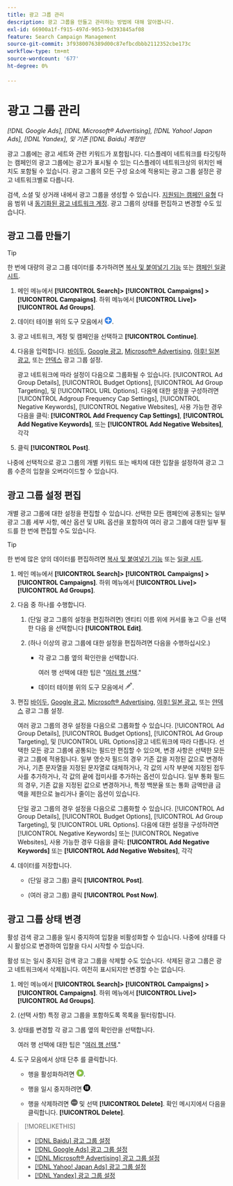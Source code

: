 ```yaml
---
title: 광고 그룹 관리
description: 광고 그룹을 만들고 관리하는 방법에 대해 알아봅니다.
exl-id: 66900a1f-f915-497d-9053-9d393845af08
feature: Search Campaign Management
source-git-commit: 3f9380076389d00c87efbcdbbb2112352cbe173c
workflow-type: tm+mt
source-wordcount: '677'
ht-degree: 0%

---
```


# 광고 그룹 관리

*[!DNL Google Ads], [!DNL Microsoft® Advertising], [!DNL Yahoo! Japan Ads], [!DNL Yandex], 및 기존 [!DNL Baidu] 계정만*

광고 그룹에는 광고 세트와 관련 키워드가 포함됩니다. 디스플레이 네트워크를 타깃팅하는 캠페인의 광고 그룹에는 광고가 표시될 수 있는 디스플레이 네트워크상의 위치인 배치도 포함될 수 있습니다. 광고 그룹의 모든 구성 요소에 적용되는 광고 그룹 설정은 광고 네트워크별로 다릅니다.

검색, 소셜 및 상거래 내에서 광고 그룹을 생성할 수 있습니다. [지원되는 캠페인 유형](/help/search-social-commerce/introduction/supported-inventory.md) 다음 범위 내 [동기화된 광고 네트워크 계정](/help/search-social-commerce/campaign-management/accounts/ad-network-account-about.md). 광고 그룹의 상태를 편집하고 변경할 수도 있습니다.

## 광고 그룹 만들기

>[!TIP]
>
>한 번에 대량의 광고 그룹 데이터를 추가하려면 [복사 및 붙여넣기 기능](/help/search-social-commerce/campaign-management/campaigns/copy-paste.md) 또는 [캠페인 일괄 시트](/help/search-social-commerce/campaign-management/bulksheets/bulksheet-about.md).

1. 메인 메뉴에서 **[!UICONTROL Search]> [!UICONTROL Campaigns] >[!UICONTROL Campaigns]**. 하위 메뉴에서 **[!UICONTROL Live]>[!UICONTROL Ad Groups]**.

1. 데이터 테이블 위의 도구 모음에서 ![만들기](/help/search-social-commerce/assets/add.png "만들기").

1. 광고 네트워크, 계정 및 캠페인을 선택하고 **[!UICONTROL Continue]**.

1. 다음을 입력합니다. [바이두](/help/search-social-commerce/campaign-management/campaigns/ad-group-settings-baidu.md), [Google 광고](/help/search-social-commerce/campaign-management/campaigns/ad-group-settings-google.md), [Microsoft® Advertising](/help/search-social-commerce/campaign-management/campaigns/ad-group-settings-microsoft.md), [야후! 일본 광고](/help/search-social-commerce/campaign-management/campaigns/ad-group-settings-yahoo-japan.md), 또는 [얀덱스](/help/search-social-commerce/campaign-management/campaigns/ad-group-settings-yandex.md) 광고 그룹 설정.

   광고 네트워크에 따라 설정이 다음으로 그룹화될 수 있습니다. [!UICONTROL Ad Group Details], [!UICONTROL Budget Options], [!UICONTROL Ad Group Targeting], 및 [!UICONTROL URL Options]. 다음에 대한 설정을 구성하려면 [!UICONTROL Adgroup Frequency Cap Settings], [!UICONTROL Negative Keywords], [!UICONTROL Negative Websites], 사용 가능한 경우 다음을 클릭: **[!UICONTROL Add Frequency Cap Settings]**, **[!UICONTROL Add Negative Keywords]**, 또는 **[!UICONTROL Add Negative Websites]**, 각각

1. 클릭 **[!UICONTROL Post]**.

나중에 선택적으로 광고 그룹의 개별 키워드 또는 배치에 대한 입찰을 설정하여 광고 그룹 수준의 입찰을 오버라이드할 수 있습니다.

## 광고 그룹 설정 편집

개별 광고 그룹에 대한 설정을 편집할 수 있습니다. 선택한 모든 캠페인에 공통되는 일부 광고 그룹 세부 사항, 예산 옵션 및 URL 옵션을 포함하여 여러 광고 그룹에 대한 일부 필드를 한 번에 편집할 수도 있습니다.

>[!TIP]
>
>한 번에 많은 양의 데이터를 편집하려면 [복사 및 붙여넣기 기능](/help/search-social-commerce/campaign-management/campaigns/copy-paste.md) 또는 [일괄 시트](/help/search-social-commerce/campaign-management/bulksheets/bulksheet-about.md).

1. 메인 메뉴에서 **[!UICONTROL Search]> [!UICONTROL Campaigns] >[!UICONTROL Campaigns]**. 하위 메뉴에서 **[!UICONTROL Live]>[!UICONTROL Ad Groups]**.

1. 다음 중 하나를 수행합니다.

   1. (단일 광고 그룹의 설정을 편집하려면) 엔티티 이름 위에 커서를 놓고 ![메뉴 아이콘](/help/search-social-commerce/assets/arrow-dropdown-menu.png "메뉴 아이콘")을 선택한 다음 을 선택합니다 **[!UICONTROL Edit]**.

   1. (하나 이상의 광고 그룹에 대한 설정을 편집하려면 다음을 수행하십시오.)

      * 각 광고 그룹 옆의 확인란을 선택합니다.

        여러 행 선택에 대한 팁은 &quot;[여러 행 선택](/help/search-social-commerce/common-tasks/navigation-editing-selection/multiple-rows-select.md).&quot;

      * 데이터 테이블 위의 도구 모음에서 ![편집](/help/search-social-commerce/assets/edit.png "편집").

1. 편집 [바이두](/help/search-social-commerce/campaign-management/campaigns/ad-group-settings-baidu.md), [Google 광고](/help/search-social-commerce/campaign-management/campaigns/ad-group-settings-google.md), [Microsoft® Advertising](/help/search-social-commerce/campaign-management/campaigns/ad-group-settings-microsoft.md), [야후! 일본 광고](/help/search-social-commerce/campaign-management/campaigns/ad-group-settings-yahoo-japan.md), 또는 [얀덱스](/help/search-social-commerce/campaign-management/campaigns/ad-group-settings-yandex.md) 광고 그룹 설정.

   여러 광고 그룹의 경우 설정을 다음으로 그룹화할 수 있습니다. [!UICONTROL Ad Group Details], [!UICONTROL Budget Options], [!UICONTROL Ad Group Targeting], 및 [!UICONTROL URL Options]광고 네트워크에 따라 다릅니다. 선택한 모든 광고 그룹에 공통되는 필드만 편집할 수 있으며, 변경 사항은 선택한 모든 광고 그룹에 적용됩니다. 일부 영숫자 필드의 경우 기존 값을 지정된 값으로 변경하거나, 기존 문자열을 지정된 문자열로 대체하거나, 각 값의 시작 부분에 지정된 접두사를 추가하거나, 각 값의 끝에 접미사를 추가하는 옵션이 있습니다. 일부 통화 필드의 경우, 기존 값을 지정된 값으로 변경하거나, 특정 백분율 또는 통화 금액만큼 금액을 제한으로 늘리거나 줄이는 옵션이 있습니다.

   단일 광고 그룹의 경우 설정을 다음으로 그룹화할 수 있습니다. [!UICONTROL Ad Group Details], [!UICONTROL Budget Options], [!UICONTROL Ad Group Targeting], 및 [!UICONTROL URL Options]. 다음에 대한 설정을 구성하려면 [!UICONTROL Negative Keywords] 또는 [!UICONTROL Negative Websites], 사용 가능한 경우 다음을 클릭: **[!UICONTROL Add Negative Keywords]** 또는 **[!UICONTROL Add Negative Websites]**, 각각

1. 데이터를 저장합니다.

   * (단일 광고 그룹) 클릭 **[!UICONTROL Post]**.

   * (여러 광고 그룹) 클릭 **[!UICONTROL Post Now]**.

## 광고 그룹 상태 변경

활성 검색 광고 그룹을 일시 중지하여 입찰을 비활성화할 수 있습니다. 나중에 상태를 다시 활성으로 변경하여 입찰을 다시 시작할 수 있습니다.

활성 또는 일시 중지된 검색 광고 그룹을 삭제할 수도 있습니다. 삭제된 광고 그룹은 광고 네트워크에서 삭제됩니다. 여전히 표시되지만 변경할 수는 없습니다.

1. 메인 메뉴에서 **[!UICONTROL Search]> [!UICONTROL Campaigns] >[!UICONTROL Campaigns]**. 하위 메뉴에서 **[!UICONTROL Live]>[!UICONTROL Ad Groups]**.

1. (선택 사항) 특정 광고 그룹을 포함하도록 목록을 필터링합니다.

1. 상태를 변경할 각 광고 그룹 옆의 확인란을 선택합니다.

   여러 행 선택에 대한 팁은 &quot;[여러 행 선택](/help/search-social-commerce/common-tasks/navigation-editing-selection/multiple-rows-select.md).&quot;

1. 도구 모음에서 상태 단추 를 클릭합니다.
   * 행을 활성화하려면 ![활성화](/help/search-social-commerce/assets/activate.png "활성화").

   * 행을 일시 중지하려면 ![일시 중지](/help/search-social-commerce/assets/pause.png "일시 중지").

   * 행을 삭제하려면 ![자세히](/help/search-social-commerce/assets/more.png "자세히") 및 선택 **[!UICONTROL Delete]**. 확인 메시지에서 다음을 클릭합니다. **[!UICONTROL Delete]**.

>[!MORELIKETHIS]
>
>* [[!DNL Baidu] 광고 그룹 설정](/help/search-social-commerce/campaign-management/campaigns/ad-group-settings-baidu.md)
>* [[!DNL Google Ads] 광고 그룹 설정](/help/search-social-commerce/campaign-management/campaigns/ad-group-settings-google.md)
>* [[!DNL Microsoft® Advertising] 광고 그룹 설정](/help/search-social-commerce/campaign-management/campaigns/ad-group-settings-microsoft.md)
>* [[!DNL Yahoo! Japan Ads] 광고 그룹 설정](/help/search-social-commerce/campaign-management/campaigns/ad-group-settings-yahoo-japan.md)
>* [[!DNL Yandex] 광고 그룹 설정](/help/search-social-commerce/campaign-management/campaigns/ad-group-settings-yandex.md)
